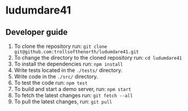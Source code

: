 # ludumdare41

## Developer guide
1. To clone the repository run: `git clone git@github.com:trollsofthenorth/ludumdare41.git`
2. To change the directory to the cloned repository run: `cd ludumdare41`
3. To install the dependencies run: `npm install`
4. Write tests located in the `./tests/` directory.
5. Write code in the `./src/` directory.
6. To test the code run: `npm test`
7. To build and start a demo server, run: `npm start`
8. To fetch the latest changes run: `git fetch --all`
9. To pull the latest changes, run: `git pull`
